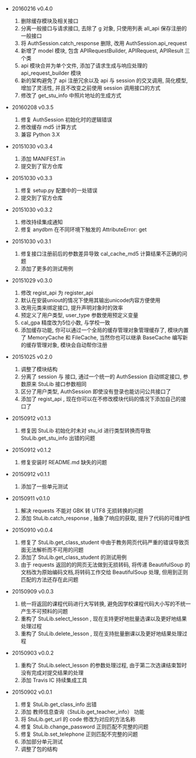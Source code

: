 - 20160216 v0.4.0
    1. 删除缓存模块及相关接口
    2. 分离一般接口与请求接口, 去除了 g 对象, 只使用列表 all_api 保存注册的一般接口
    3. 将 AuthSession.catch_response 删除, 改用 AuthSession.api_request
    4. 新增了 model 模块, 包含 APIRequestBuilder, APIRequest, APIResult 三个类
    5. api 模块合并为单个文件, 添加了请求生成与响应处理的 api_request_builder 模块
    6. 新的架构避免了 api 注册冗余以及 api 与 session 的交叉调用, 简化模型, 增加了灵活性, 并且不改变之前使用 session 调用接口的方式
    7. 修改了 get_stu_info 中照片地址的生成方式

- 20160208 v0.3.5
    1. 修复 AuthSession 初始化时的逻辑错误
    2. 修改缓存 md5 计算方式
    3. 兼容 Python 3.X

- 20151030 v0.3.4
    1. 添加 MANIFEST.in
    2. 提交到了官方仓库
    
- 20151030 v0.3.3
    1. 修复 setup.py 配置中的一处错误
    2. 提交到了官方仓库
    
- 20151030 v0.3.2
    1. 修改持续集成通知
    2. 修复 anydbm 在不同环境下触发的 AttributeError: get
    
- 20151030 v0.3.1
    1. 修复接口注册前后的参数差异导致 cal_cache_md5 计算结果不正确的问题
    2. 添加了更多的测试用例
    
- 20151029 v0.3.0
    1. 修改 regist_api 为 register_api
    2. 默认在安装uniout的情况下使用其输出unicode内容方便使用
    3. 改用元类来绑定接口, 提升声明对象时的效率
    4. 预定义了用户类型, user_type 参数使用预定义变量
    5. cal_gpa 精度改为5位小数, 与学校一致
    6. 添加缓存功能, 你可以通过一个全局的缓存管理对象管理缓存了, 模块内置了 MemoryCache 和 FileCache, 当然你也可以继承 BaseCache 编写新的缓存管理对象, 模块会自动帮你注册
    
- 20151025 v0.2.0
    1. 调整了模块结构
    2. 分离了 session 与 接口, 通过一个统一的 AuthSession 自动绑定接口, 参数原来 StuLib 接口参数相同
    3. 区分了用户类型, AuthSession 即使没有登录也能访问公共接口了
    4. 添加了 regist_api , 现在你可以在不修改模块代码的情况下添加自己的接口了

- 20150912 v0.1.3
    1. 修复因 StuLib 初始化时未对 stu_id 进行类型转换而导致 StuLib.get_stu_info 出错的问题
    
- 20150912 v0.1.2
    1. 修复安装时 README.md 缺失的问题
  
- 20150912 v0.1.1
    1. 添加了一些单元测试
    
- 20150911 v0.1.0
    1. 解决 requests 不能对 GBK 转 UTF8 无损转换的问题
    2. 添加 StuLib.catch_response , 抽象了响应的获取, 提升了代码的可维护性

- 20150910 v0.0.4
    1. 修复了 StuLib.get_class_student 中由于教务网页代码严重的错误导致页面无法解析而不可用的问题
    2. 添加了 StuLib.get_class_student 的测试用例
    3. 由于 requests 返回的的网页无法做到无损转码, 将传递 BeautifulSoup 的文档改为原始编码文档,将转码工作交给 BeautifulSoup 处理, 但用到正则匹配的方法还存在此问题

- 20150909 v0.0.3
    1. 统一将返回的课程代码进行大写转换, 避免因学校课程代码大小写的不统一产生不可预料的问题
    2. 重构了 StuLib.select_lesson , 现在支持更好地批量选课以及更好地结果处理过程
    3. 重构了 StuLib.delete_lesson , 现在支持批量删课以及更好地结果处理过程

- 20150903 v0.0.2
    1. 重构了 StuLib.select_lesson 的参数处理过程, 由于第二次选课结束暂时没有完成对提交结果的处理
    2. 添加 Travis IC 持续集成工具

- 20150902 v0.0.1
    1. 修复 StuLib.get_class_info 出错
    2. 添加 教师信息查询（StuLib.get_teacher_info） 功能
    3. 将 StuLib.get_url 的 code 修改为对应的方法名称
    4. 修复 StuLib.change_password 正则匹配不完整的问题
    5. 修复 StuLib.set_telephone 正则匹配不完整的问题
    6. 添加部分单元测试
    7. 调整了包的结构
